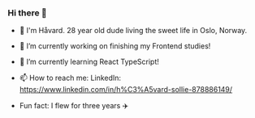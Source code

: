 ### Hi there 👋

- 🤗 I'm Håvard. 28 year old dude living the sweet life in Oslo, Norway.
- 🔭 I’m currently working on finishing my Frontend studies!
- 🌱 I’m currently learning React TypeScript!

- 📫 How to reach me: LinkedIn: https://www.linkedin.com/in/h%C3%A5vard-sollie-878886149/

- Fun fact: I flew for three years ✈️

